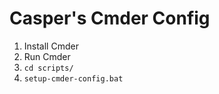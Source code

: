 # Casper's Cmder Config

1. Install Cmder
2. Run Cmder
3. `cd scripts/`
4. `setup-cmder-config.bat`
